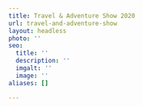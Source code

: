 ```yaml
---
title: Travel & Adventure Show 2020
url: travel-and-adventure-show
layout: headless
photo: ''
seo:
  title: ''
  description: ''
  imgalt: ''
  image: ''
aliases: []

---
```

<script type="text/javascript" src="https://form.jotform.com/jsform/200485987777172"></script>